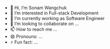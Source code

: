 - 👋 Hi, I’m Sonam Wangchuk
- 👀 I’m interested in Full-stack Development
- 🌱 I’m currently working as Software Engineer
- 💞️ I’m looking to collaborate on ...
- 📫 How to reach me ...
- 😄 Pronouns: ...
- ⚡ Fun fact: ...

<!---
SonamWangchuk77jr/SonamWangchuk77jr is a ✨ special ✨ repository because its `README.md` (this file) appears on your GitHub profile.
You can click the Preview link to take a look at your changes.
--->
